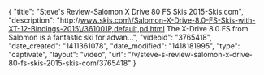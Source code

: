 {
    "title": "Steve's Review-Salomon X Drive 80 FS Skis 2015-Skis.com",
    "description": "http:\/\/www.skis.com\/Salomon-X-Drive-8.0-FS-Skis-with-XT-12-Bindings-2015\/361001P,default,pd.html The X-Drive 8.0 FS from Salomon is a fantastic ski for advan...",
    "videoid": "3765418",
    "date_created": "1411361078",
    "date_modified": "1418181995",
    "type": "captivate",
    "layout": "video",
    "url": "\/v\/steve-s-review-salomon-x-drive-80-fs-skis-2015-skis-com\/3765418"
}